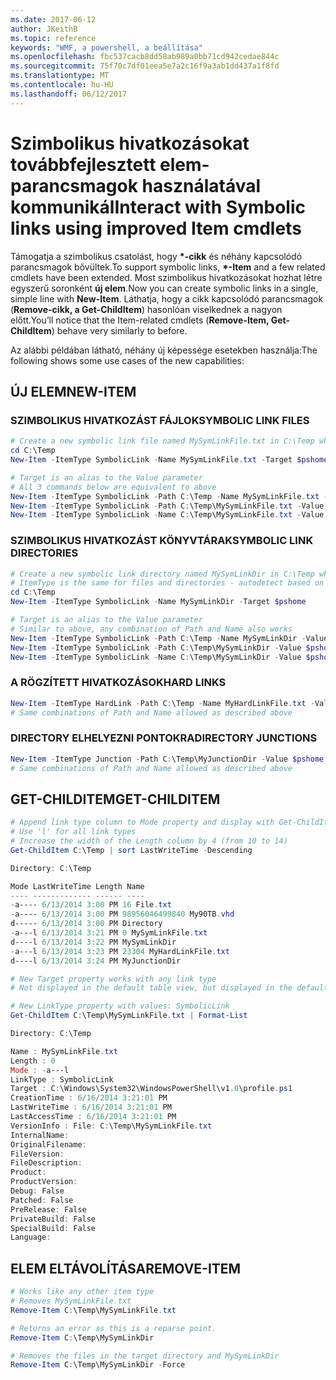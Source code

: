 ```yaml
---
ms.date: 2017-06-12
author: JKeithB
ms.topic: reference
keywords: "WMF, a powershell, a beállítása"
ms.openlocfilehash: fbc537cacb8dd58ab989a0bb71cd942cedae844c
ms.sourcegitcommit: 75f70c7df01eea5e7a2c16f9a3ab1dd437a1f8fd
ms.translationtype: MT
ms.contentlocale: hu-HU
ms.lasthandoff: 06/12/2017
---
```

# <a name="interact-with-symbolic-links-using-improved-item-cmdlets"></a><span data-ttu-id="fa66d-102">Szimbolikus hivatkozásokat továbbfejlesztett elem-parancsmagok használatával kommunikál</span><span class="sxs-lookup"><span data-stu-id="fa66d-102">Interact with Symbolic links using improved Item cmdlets</span></span>

<span data-ttu-id="fa66d-103">Támogatja a szimbolikus csatolást, hogy  **\*-cikk** és néhány kapcsolódó parancsmagok bővültek.</span><span class="sxs-lookup"><span data-stu-id="fa66d-103">To support symbolic links, **\*-Item** and a few related cmdlets have been extended.</span></span> <span data-ttu-id="fa66d-104">Most szimbolikus hivatkozásokat hozhat létre egyszerű soronként **új elem**.</span><span class="sxs-lookup"><span data-stu-id="fa66d-104">Now you can create symbolic links in a single, simple line with **New-Item**.</span></span> <span data-ttu-id="fa66d-105">Láthatja, hogy a cikk kapcsolódó parancsmagok (**Remove-cikk, a Get-ChildItem**) hasonlóan viselkednek a nagyon előtt.</span><span class="sxs-lookup"><span data-stu-id="fa66d-105">You’ll notice that the Item-related cmdlets (**Remove-Item, Get-ChildItem**) behave very similarly to before.</span></span>

<span data-ttu-id="fa66d-106">Az alábbi példában látható, néhány új képessége esetekben használja:</span><span class="sxs-lookup"><span data-stu-id="fa66d-106">The following shows some use cases of the new capabilities:</span></span>

## <a name="new-item"></a><span data-ttu-id="fa66d-107">ÚJ ELEM</span><span class="sxs-lookup"><span data-stu-id="fa66d-107">NEW-ITEM</span></span>

### <a name="symbolic-link-files"></a><span data-ttu-id="fa66d-108">SZIMBOLIKUS HIVATKOZÁST FÁJLOK</span><span class="sxs-lookup"><span data-stu-id="fa66d-108">SYMBOLIC LINK FILES</span></span>

```powershell
# Create a new symbolic link file named MySymLinkFile.txt in C:\Temp which links to $pshome\profile.ps1
cd C:\Temp
New-Item -ItemType SymbolicLink -Name MySymLinkFile.txt -Target $pshome\profile.ps1 

# Target is an alias to the Value parameter
# All 3 commands below are equivalent to above
New-Item -ItemType SymbolicLink -Path C:\Temp -Name MySymLinkFile.txt -Value $pshome\profile.ps1
New-Item -ItemType SymbolicLink -Path C:\Temp\MySymLinkFile.txt -Value $pshome\profile.ps1
New-Item -ItemType SymbolicLink -Name C:\Temp\MySymLinkFile.txt -Value $pshome\profile.ps1
```

### <a name="symbolic-link-directories"></a><span data-ttu-id="fa66d-109">SZIMBOLIKUS HIVATKOZÁST KÖNYVTÁRAK</span><span class="sxs-lookup"><span data-stu-id="fa66d-109">SYMBOLIC LINK DIRECTORIES</span></span>

```powershell
# Create a new symbolic link directory named MySymLinkDir in C:\Temp which links to the $pshome folder
# ItemType is the same for files and directories - autodetect based on specified target
cd C:\Temp
New-Item -ItemType SymbolicLink -Name MySymLinkDir -Target $pshome 

# Target is an alias to the Value parameter
# Similar to above, any combination of Path and Name also works
New-Item -ItemType SymbolicLink -Path C:\Temp -Name MySymLinkDir -Value $pshome
New-Item -ItemType SymbolicLink -Path C:\Temp\MySymLinkDir -Value $pshome
New-Item -ItemType SymbolicLink -Name C:\Temp\MySymLinkDir -Value $pshome
```

### <a name="hard-links"></a><span data-ttu-id="fa66d-110">A RÖGZÍTETT HIVATKOZÁSOK</span><span class="sxs-lookup"><span data-stu-id="fa66d-110">HARD LINKS</span></span>

```powershell
New-Item -ItemType HardLink -Path C:\Temp -Name MyHardLinkFile.txt -Value $pshome\profile.ps1
# Same combinations of Path and Name allowed as described above
```

### <a name="directory-junctions"></a><span data-ttu-id="fa66d-111">DIRECTORY ELHELYEZNI PONTOKRA</span><span class="sxs-lookup"><span data-stu-id="fa66d-111">DIRECTORY JUNCTIONS</span></span>

```powershell
New-Item -ItemType Junction -Path C:\Temp\MyJunctionDir -Value $pshome
# Same combinations of Path and Name allowed as described above
```

## <a name="get-childitem"></a><span data-ttu-id="fa66d-112">GET-CHILDITEM</span><span class="sxs-lookup"><span data-stu-id="fa66d-112">GET-CHILDITEM</span></span>

```powershell
# Append link type column to Mode property and display with Get-ChildItem
# Use 'l' for all link types
# Increase the width of the Length column by 4 (from 10 to 14)
Get-ChildItem C:\Temp | sort LastWriteTime -Descending

Directory: C:\Temp

Mode LastWriteTime Length Name
---- ------------- ------ ----
-a---- 6/13/2014 3:00 PM 16 File.txt
-a---- 6/13/2014 3:00 PM 98956046499840 My90TB.vhd
d----- 6/13/2014 3:00 PM Directory
-a---l 6/13/2014 3:21 PM 0 MySymLinkFile.txt
d----l 6/13/2014 3:22 PM MySymLinkDir
-a---l 6/13/2014 3:23 PM 23304 MyHardLinkFile.txt
d----l 6/13/2014 3:24 PM MyJunctionDir

# New Target property works with any link type
# Not displayed in the default table view, but displayed in the default list view

# New LinkType property with values: SymbolicLink
Get-ChildItem C:\Temp\MySymLinkFile.txt | Format-List

Directory: C:\Temp

Name : MySymLinkFile.txt
Length : 0
Mode : -a---l
LinkType : SymbolicLink
Target : C:\Windows\System32\WindowsPowerShell\v1.0\profile.ps1
CreationTime : 6/16/2014 3:21:01 PM
LastWriteTime : 6/16/2014 3:21:01 PM
LastAccessTime : 6/16/2014 3:21:01 PM
VersionInfo : File: C:\Temp\MySymLinkFile.txt
InternalName:
OriginalFilename:
FileVersion:
FileDescription:
Product:
ProductVersion:
Debug: False
Patched: False
PreRelease: False
PrivateBuild: False
SpecialBuild: False
Language:
```

## <a name="remove-item"></a><span data-ttu-id="fa66d-113">ELEM ELTÁVOLÍTÁSA</span><span class="sxs-lookup"><span data-stu-id="fa66d-113">REMOVE-ITEM</span></span>

```powershell
# Works like any other item type
# Removes MySymLinkFile.txt
Remove-Item C:\Temp\MySymLinkFile.txt

# Returns an error as this is a reparse point.
Remove-Item C:\Temp\MySymLinkDir

# Removes the files in the target directory and MySymLinkDir
Remove-Item C:\Temp\MySymLinkDir -Force
```

